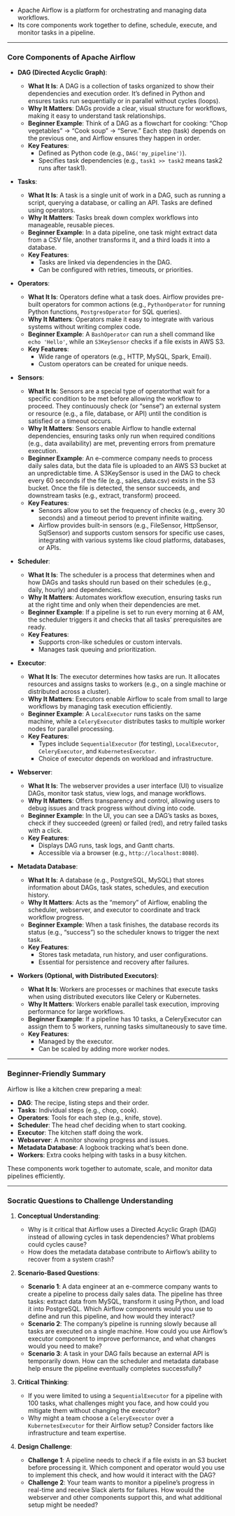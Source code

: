  - Apache Airflow is a platform for orchestrating and managing data workflows.
 - Its core components work together to define, schedule, execute, and monitor tasks in a pipeline.
---

### Core Components of Apache Airflow

- **DAG (Directed Acyclic Graph)**:
  - **What It Is**: A DAG is a collection of tasks organized to show their dependencies and execution order. It’s defined in Python and ensures tasks run sequentially or in parallel without cycles (loops).
  - **Why It Matters**: DAGs provide a clear, visual structure for workflows, making it easy to understand task relationships.
  - **Beginner Example**: Think of a DAG as a flowchart for cooking: “Chop vegetables” → “Cook soup” → “Serve.” Each step (task) depends on the previous one, and Airflow ensures they happen in order.
  - **Key Features**:
    - Defined as Python code (e.g., `DAG('my_pipeline')`).
    - Specifies task dependencies (e.g., `task1 >> task2` means task2 runs after task1).

- **Tasks**:
  - **What It Is**: A task is a single unit of work in a DAG, such as running a script, querying a database, or calling an API. Tasks are defined using operators.
  - **Why It Matters**: Tasks break down complex workflows into manageable, reusable pieces.
  - **Beginner Example**: In a data pipeline, one task might extract data from a CSV file, another transforms it, and a third loads it into a database.
  - **Key Features**:
    - Tasks are linked via dependencies in the DAG.
    - Can be configured with retries, timeouts, or priorities.

- **Operators**:
  - **What It Is**: Operators define what a task does. Airflow provides pre-built operators for common actions (e.g., `PythonOperator` for running Python functions, `PostgresOperator` for SQL queries).
  - **Why It Matters**: Operators make it easy to integrate with various systems without writing complex code.
  - **Beginner Example**: A `BashOperator` can run a shell command like `echo 'Hello'`, while an `S3KeySensor` checks if a file exists in AWS S3.
  - **Key Features**:
    - Wide range of operators (e.g., HTTP, MySQL, Spark, Email).
    - Custom operators can be created for unique needs.

- **Sensors**:
  - **What It Is**: Sensors are a special type of operatorthat wait for a specific condition to be met before allowing the workflow to proceed. They continuously check (or “sense”) an external system or resource (e.g., a file, database, or API) until the condition is satisfied or a timeout occurs.
  - **Why It Matters**: Sensors enable Airflow to handle external dependencies, ensuring tasks only run when required conditions (e.g., data availability) are met, preventing errors from premature execution.
  - **Beginner Example**: An e-commerce company needs to process daily sales data, but the data file is uploaded to an AWS S3 bucket at an unpredictable time. A S3KeySensor is used in the DAG to check every 60 seconds if the file (e.g., sales_data.csv) exists in the S3 bucket. Once the file is detected, the sensor succeeds, and downstream tasks (e.g., extract, transform) proceed.
  - **Key Features**:
    - Sensors allow you to set the frequency of checks (e.g., every 30 seconds) and a timeout period to prevent infinite waiting.
    - Airflow provides built-in sensors (e.g., FileSensor, HttpSensor, SqlSensor) and supports custom sensors for specific use cases, integrating with various systems like cloud platforms, databases, or APIs.

- **Scheduler**:
  - **What It Is**: The scheduler is a process that determines when and how DAGs and tasks should run based on their schedules (e.g., daily, hourly) and dependencies.
  - **Why It Matters**: Automates workflow execution, ensuring tasks run at the right time and only when their dependencies are met.
  - **Beginner Example**: If a pipeline is set to run every morning at 6 AM, the scheduler triggers it and checks that all tasks’ prerequisites are ready.
  - **Key Features**:
    - Supports cron-like schedules or custom intervals.
    - Manages task queuing and prioritization.

- **Executor**:
  - **What It Is**: The executor determines how tasks are run. It allocates resources and assigns tasks to workers (e.g., on a single machine or distributed across a cluster).
  - **Why It Matters**: Executors enable Airflow to scale from small to large workflows by managing task execution efficiently.
  - **Beginner Example**: A `LocalExecutor` runs tasks on the same machine, while a `CeleryExecutor` distributes tasks to multiple worker nodes for parallel processing.
  - **Key Features**:
    - Types include `SequentialExecutor` (for testing), `LocalExecutor`, `CeleryExecutor`, and `KubernetesExecutor`.
    - Choice of executor depends on workload and infrastructure.

- **Webserver**:
  - **What It Is**: The webserver provides a user interface (UI) to visualize DAGs, monitor task status, view logs, and manage workflows.
  - **Why It Matters**: Offers transparency and control, allowing users to debug issues and track progress without diving into code.
  - **Beginner Example**: In the UI, you can see a DAG’s tasks as boxes, check if they succeeded (green) or failed (red), and retry failed tasks with a click.
  - **Key Features**:
    - Displays DAG runs, task logs, and Gantt charts.
    - Accessible via a browser (e.g., `http://localhost:8080`).

- **Metadata Database**:
  - **What It Is**: A database (e.g., PostgreSQL, MySQL) that stores information about DAGs, task states, schedules, and execution history.
  - **Why It Matters**: Acts as the “memory” of Airflow, enabling the scheduler, webserver, and executor to coordinate and track workflow progress.
  - **Beginner Example**: When a task finishes, the database records its status (e.g., “success”) so the scheduler knows to trigger the next task.
  - **Key Features**:
    - Stores task metadata, run history, and user configurations.
    - Essential for persistence and recovery after failures.

- **Workers (Optional, with Distributed Executors)**:
  - **What It Is**: Workers are processes or machines that execute tasks when using distributed executors like Celery or Kubernetes.
  - **Why It Matters**: Workers enable parallel task execution, improving performance for large workflows.
  - **Beginner Example**: If a pipeline has 10 tasks, a CeleryExecutor can assign them to 5 workers, running tasks simultaneously to save time.
  - **Key Features**:
    - Managed by the executor.
    - Can be scaled by adding more worker nodes.

---

### Beginner-Friendly Summary
Airflow is like a kitchen crew preparing a meal:
- **DAG**: The recipe, listing steps and their order.
- **Tasks**: Individual steps (e.g., chop, cook).
- **Operators**: Tools for each step (e.g., knife, stove).
- **Scheduler**: The head chef deciding when to start cooking.
- **Executor**: The kitchen staff doing the work.
- **Webserver**: A monitor showing progress and issues.
- **Metadata Database**: A logbook tracking what’s been done.
- **Workers**: Extra cooks helping with tasks in a busy kitchen.

These components work together to automate, scale, and monitor data pipelines efficiently.

---

### Socratic Questions to Challenge Understanding

1. **Conceptual Understanding**:
   - Why is it critical that Airflow uses a Directed Acyclic Graph (DAG) instead of allowing cycles in task dependencies? What problems could cycles cause?
   - How does the metadata database contribute to Airflow’s ability to recover from a system crash?

2. **Scenario-Based Questions**:
   - **Scenario 1**: A data engineer at an e-commerce company wants to create a pipeline to process daily sales data. The pipeline has three tasks: extract data from MySQL, transform it using Python, and load it into PostgreSQL. Which Airflow components would you use to define and run this pipeline, and how would they interact?
   - **Scenario 2**: The company’s pipeline is running slowly because all tasks are executed on a single machine. How could you use Airflow’s executor component to improve performance, and what changes would you need to make?
   - **Scenario 3**: A task in your DAG fails because an external API is temporarily down. How can the scheduler and metadata database help ensure the pipeline eventually completes successfully?

3. **Critical Thinking**:
   - If you were limited to using a `SequentialExecutor` for a pipeline with 100 tasks, what challenges might you face, and how could you mitigate them without changing the executor?
   - Why might a team choose a `CeleryExecutor` over a `KubernetesExecutor` for their Airflow setup? Consider factors like infrastructure and team expertise.

4. **Design Challenge**:
   - **Challenge 1**: A pipeline needs to check if a file exists in an S3 bucket before processing it. Which component and operator would you use to implement this check, and how would it interact with the DAG?
   - **Challenge 2**: Your team wants to monitor a pipeline’s progress in real-time and receive Slack alerts for failures. How would the webserver and other components support this, and what additional setup might be needed?

